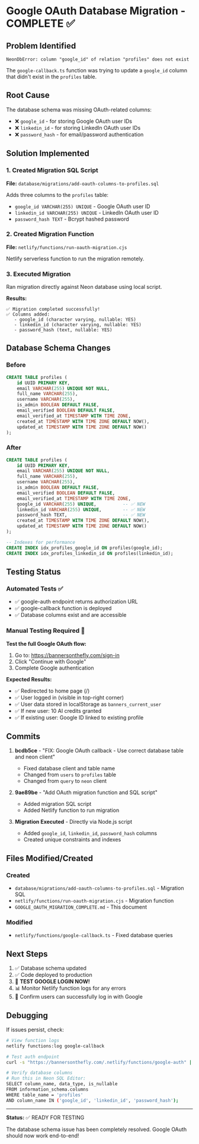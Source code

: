 # Google OAuth Database Migration - COMPLETE ✅

## Problem Identified
```
NeonDbError: column "google_id" of relation "profiles" does not exist
```

The `google-callback.ts` function was trying to update a `google_id` column that didn't exist in the `profiles` table.

## Root Cause
The database schema was missing OAuth-related columns:
- ❌ `google_id` - for storing Google OAuth user IDs
- ❌ `linkedin_id` - for storing LinkedIn OAuth user IDs  
- ❌ `password_hash` - for email/password authentication

## Solution Implemented

### 1. Created Migration SQL Script
**File:** `database/migrations/add-oauth-columns-to-profiles.sql`

Adds three columns to the `profiles` table:
- `google_id VARCHAR(255) UNIQUE` - Google OAuth user ID
- `linkedin_id VARCHAR(255) UNIQUE` - LinkedIn OAuth user ID
- `password_hash TEXT` - Bcrypt hashed password

### 2. Created Migration Function
**File:** `netlify/functions/run-oauth-migration.cjs`

Netlify serverless function to run the migration remotely.

### 3. Executed Migration
Ran migration directly against Neon database using local script.

**Results:**
```
✅ Migration completed successfully!
✅ Columns added:
   - google_id (character varying, nullable: YES)
   - linkedin_id (character varying, nullable: YES)
   - password_hash (text, nullable: YES)
```

## Database Schema Changes

### Before
```sql
CREATE TABLE profiles (
    id UUID PRIMARY KEY,
    email VARCHAR(255) UNIQUE NOT NULL,
    full_name VARCHAR(255),
    username VARCHAR(255),
    is_admin BOOLEAN DEFAULT FALSE,
    email_verified BOOLEAN DEFAULT FALSE,
    email_verified_at TIMESTAMP WITH TIME ZONE,
    created_at TIMESTAMP WITH TIME ZONE DEFAULT NOW(),
    updated_at TIMESTAMP WITH TIME ZONE DEFAULT NOW()
);
```

### After
```sql
CREATE TABLE profiles (
    id UUID PRIMARY KEY,
    email VARCHAR(255) UNIQUE NOT NULL,
    full_name VARCHAR(255),
    username VARCHAR(255),
    is_admin BOOLEAN DEFAULT FALSE,
    email_verified BOOLEAN DEFAULT FALSE,
    email_verified_at TIMESTAMP WITH TIME ZONE,
    google_id VARCHAR(255) UNIQUE,          -- ✅ NEW
    linkedin_id VARCHAR(255) UNIQUE,        -- ✅ NEW
    password_hash TEXT,                     -- ✅ NEW
    created_at TIMESTAMP WITH TIME ZONE DEFAULT NOW(),
    updated_at TIMESTAMP WITH TIME ZONE DEFAULT NOW()
);

-- Indexes for performance
CREATE INDEX idx_profiles_google_id ON profiles(google_id);
CREATE INDEX idx_profiles_linkedin_id ON profiles(linkedin_id);
```

## Testing Status

### Automated Tests ✅
- ✅ google-auth endpoint returns authorization URL
- ✅ google-callback function is deployed
- ✅ Database columns exist and are accessible

### Manual Testing Required 🧪
**Test the full Google OAuth flow:**

1. Go to: https://bannersonthefly.com/sign-in
2. Click "Continue with Google"
3. Complete Google authentication

**Expected Results:**
- ✅ Redirected to home page (/)
- ✅ User logged in (visible in top-right corner)
- ✅ User data stored in localStorage as `banners_current_user`
- ✅ If new user: 10 AI credits granted
- ✅ If existing user: Google ID linked to existing profile

## Commits

1. **bcdb5ce** - "FIX: Google OAuth callback - Use correct database table and neon client"
   - Fixed database client and table name
   - Changed from `users` to `profiles` table
   - Changed from `query` to `neon` client

2. **9ae89be** - "Add OAuth migration function and SQL script"
   - Added migration SQL script
   - Added Netlify function to run migration

3. **Migration Executed** - Directly via Node.js script
   - Added `google_id`, `linkedin_id`, `password_hash` columns
   - Created unique constraints and indexes

## Files Modified/Created

### Created
- `database/migrations/add-oauth-columns-to-profiles.sql` - Migration SQL
- `netlify/functions/run-oauth-migration.cjs` - Migration function
- `GOOGLE_OAUTH_MIGRATION_COMPLETE.md` - This document

### Modified
- `netlify/functions/google-callback.ts` - Fixed database queries

## Next Steps

1. ✅ Database schema updated
2. ✅ Code deployed to production
3. 🧪 **TEST GOOGLE LOGIN NOW!**
4. 📊 Monitor Netlify function logs for any errors
5. 🎉 Confirm users can successfully log in with Google

## Debugging

If issues persist, check:

```bash
# View function logs
netlify functions:log google-callback

# Test auth endpoint
curl -s "https://bannersonthefly.com/.netlify/functions/google-auth" | jq

# Verify database columns
# Run this in Neon SQL Editor:
SELECT column_name, data_type, is_nullable
FROM information_schema.columns
WHERE table_name = 'profiles'
AND column_name IN ('google_id', 'linkedin_id', 'password_hash');
```

---

**Status:** ✅ READY FOR TESTING

The database schema issue has been completely resolved. Google OAuth should now work end-to-end!
